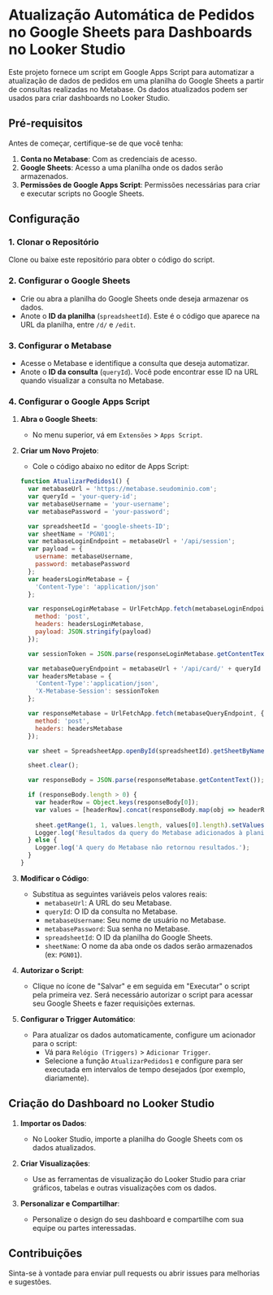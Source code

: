 # Atualização Automática de Pedidos no Google Sheets para Dashboards no Looker Studio

Este projeto fornece um script em Google Apps Script para automatizar a atualização de dados de pedidos em uma planilha do Google Sheets a partir de consultas realizadas no Metabase. Os dados atualizados podem ser usados para criar dashboards no Looker Studio.

## Pré-requisitos

Antes de começar, certifique-se de que você tenha:

1. **Conta no Metabase**: Com as credenciais de acesso.
2. **Google Sheets**: Acesso a uma planilha onde os dados serão armazenados.
3. **Permissões de Google Apps Script**: Permissões necessárias para criar e executar scripts no Google Sheets.

## Configuração

### 1. Clonar o Repositório

Clone ou baixe este repositório para obter o código do script.

### 2. Configurar o Google Sheets

- Crie ou abra a planilha do Google Sheets onde deseja armazenar os dados.
- Anote o **ID da planilha** (`spreadsheetId`). Este é o código que aparece na URL da planilha, entre `/d/` e `/edit`.

### 3. Configurar o Metabase

- Acesse o Metabase e identifique a consulta que deseja automatizar.
- Anote o **ID da consulta** (`queryId`). Você pode encontrar esse ID na URL quando visualizar a consulta no Metabase.

### 4. Configurar o Google Apps Script

1. **Abra o Google Sheets**:
   - No menu superior, vá em `Extensões` > `Apps Script`.

2. **Criar um Novo Projeto**:
   - Cole o código abaixo no editor de Apps Script:

   ```javascript
   function AtualizarPedidos1() {
     var metabaseUrl = 'https://metabase.seudominio.com';
     var queryId = 'your-query-id';
     var metabaseUsername = 'your-username';
     var metabasePassword = 'your-password';

     var spreadsheetId = 'google-sheets-ID';
     var sheetName = 'PGN01';
     var metabaseLoginEndpoint = metabaseUrl + '/api/session';
     var payload = {
       username: metabaseUsername,
       password: metabasePassword
     };
     var headersLoginMetabase = {
       'Content-Type': 'application/json'
     };

     var responseLoginMetabase = UrlFetchApp.fetch(metabaseLoginEndpoint, {
       method: 'post',
       headers: headersLoginMetabase,
       payload: JSON.stringify(payload)
     });

     var sessionToken = JSON.parse(responseLoginMetabase.getContentText()).id;

     var metabaseQueryEndpoint = metabaseUrl + '/api/card/' + queryId + '/query/json';
     var headersMetabase = {
       'Content-Type':'application/json',
       'X-Metabase-Session': sessionToken
     };

     var responseMetabase = UrlFetchApp.fetch(metabaseQueryEndpoint, {
       method: 'post',
       headers: headersMetabase
     });

     var sheet = SpreadsheetApp.openById(spreadsheetId).getSheetByName(sheetName);

     sheet.clear();

     var responseBody = JSON.parse(responseMetabase.getContentText());

     if (responseBody.length > 0) {
       var headerRow = Object.keys(responseBody[0]);
       var values = [headerRow].concat(responseBody.map(obj => headerRow.map(key => obj[key])));
       
       sheet.getRange(1, 1, values.length, values[0].length).setValues(values);
       Logger.log('Resultados da query do Metabase adicionados à planilha.');
     } else {
       Logger.log('A query do Metabase não retornou resultados.');
     }
   }
   ```

3. **Modificar o Código**:
   - Substitua as seguintes variáveis pelos valores reais:
     - `metabaseUrl`: A URL do seu Metabase.
     - `queryId`: O ID da consulta no Metabase.
     - `metabaseUsername`: Seu nome de usuário no Metabase.
     - `metabasePassword`: Sua senha no Metabase.
     - `spreadsheetId`: O ID da planilha do Google Sheets.
     - `sheetName`: O nome da aba onde os dados serão armazenados (ex: `PGN01`).

4. **Autorizar o Script**:
   - Clique no ícone de "Salvar" e em seguida em "Executar" o script pela primeira vez. Será necessário autorizar o script para acessar seu Google Sheets e fazer requisições externas.

5. **Configurar o Trigger Automático**:
   - Para atualizar os dados automaticamente, configure um acionador para o script:
     - Vá para `Relógio (Triggers)` > `Adicionar Trigger`.
     - Selecione a função `AtualizarPedidos1` e configure para ser executada em intervalos de tempo desejados (por exemplo, diariamente).

## Criação do Dashboard no Looker Studio

1. **Importar os Dados**:
   - No Looker Studio, importe a planilha do Google Sheets com os dados atualizados.

2. **Criar Visualizações**:
   - Use as ferramentas de visualização do Looker Studio para criar gráficos, tabelas e outras visualizações com os dados.

3. **Personalizar e Compartilhar**:
   - Personalize o design do seu dashboard e compartilhe com sua equipe ou partes interessadas.

## Contribuições

Sinta-se à vontade para enviar pull requests ou abrir issues para melhorias e sugestões.
